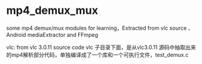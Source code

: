 # mp4_demux_mux
some mp4 demux/mux modules for learning，Extracted from vlc source 、Android mediaExtractor and FFmpeg

vlc:
	from vlc 3.0.11 source code 
        vlc 子目录下面，是从vlc3.0.11 源码中抽取出来的mp4解析部分代码，单独编译成了一个库和一个可执行文件，test_demux.c 
